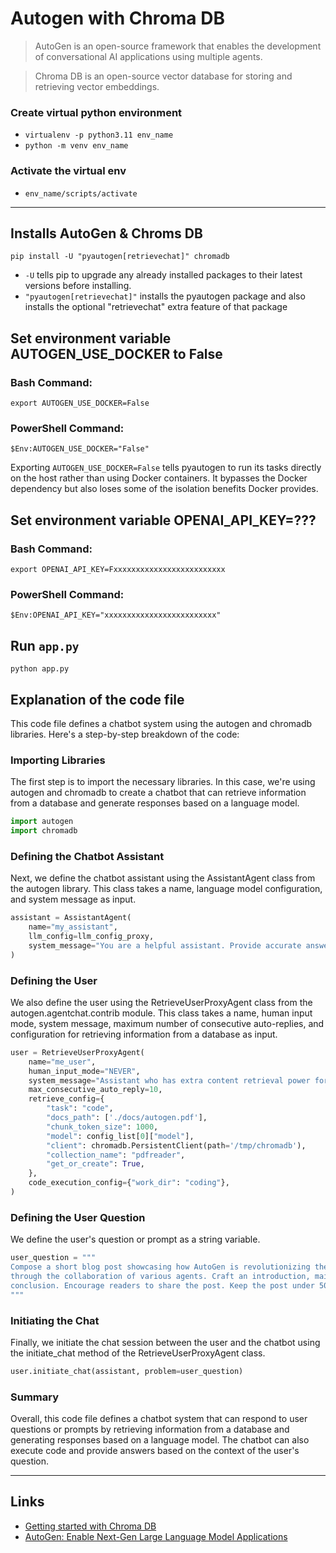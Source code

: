 # Autogen with Chroma DB

>AutoGen is an open-source framework that enables the development of conversational AI applications using multiple agents.

>Chroma DB is an open-source vector database for storing and retrieving vector embeddings.

### Create virtual python environment
- `virtualenv -p python3.11 env_name`
- `python -m venv env_name`

### Activate the virtual env
- `env_name/scripts/activate`

---
## Installs AutoGen & Chroms DB
    pip install -U "pyautogen[retrievechat]" chromadb


- `-U` tells pip to upgrade any already installed packages to their latest versions before installing.
- `"pyautogen[retrievechat]"` installs the pyautogen package and also installs the optional "retrievechat" extra feature of that package

## Set environment variable AUTOGEN_USE_DOCKER to False

### Bash Command:
    export AUTOGEN_USE_DOCKER=False


### PowerShell Command:
    $Env:AUTOGEN_USE_DOCKER="False"


Exporting `AUTOGEN_USE_DOCKER=False` tells pyautogen to run its tasks directly on the host rather than using Docker containers. It bypasses the Docker dependency but also loses some of the isolation benefits Docker provides.

## Set environment variable OPENAI_API_KEY=???

### Bash Command:
    export OPENAI_API_KEY=Fxxxxxxxxxxxxxxxxxxxxxxxxx

### PowerShell Command:
    $Env:OPENAI_API_KEY="xxxxxxxxxxxxxxxxxxxxxxxxx"


## Run `app.py`
    python app.py

## Explanation of the code file

This code file defines a chatbot system using the autogen and chromadb libraries. Here's a step-by-step breakdown of the code:

### Importing Libraries
The first step is to import the necessary libraries. In this case, we're using autogen and chromadb to create a chatbot that can retrieve information from a database and generate responses based on a language model.

```python
import autogen
import chromadb
```

### Defining the Chatbot Assistant
Next, we define the chatbot assistant using the AssistantAgent class from the autogen library. This class takes a name, language model configuration, and system message as input.

```python
assistant = AssistantAgent(
    name="my_assistant",
    llm_config=llm_config_proxy,
    system_message="You are a helpful assistant. Provide accurate answers based on the context. Respond 'Unsure about answer' if uncertain."
)
```
### Defining the User
We also define the user using the RetrieveUserProxyAgent class from the autogen.agentchat.contrib module. This class takes a name, human input mode, system message, maximum number of consecutive auto-replies, and configuration for retrieving information from a database as input.

```python
user = RetrieveUserProxyAgent(
    name="me_user",
    human_input_mode="NEVER",
    system_message="Assistant who has extra content retrieval power for solving difficult problems.",
    max_consecutive_auto_reply=10,
    retrieve_config={
        "task": "code",
        "docs_path": ['./docs/autogen.pdf'],
        "chunk_token_size": 1000,
        "model": config_list[0]["model"],
        "client": chromadb.PersistentClient(path='/tmp/chromadb'),
        "collection_name": "pdfreader",
        "get_or_create": True,
    },
    code_execution_config={"work_dir": "coding"},
)
```

### Defining the User Question
We define the user's question or prompt as a string variable.

```python
user_question = """
Compose a short blog post showcasing how AutoGen is revolutionizing the future of Generative AI 
through the collaboration of various agents. Craft an introduction, main body, and a compelling 
conclusion. Encourage readers to share the post. Keep the post under 500 words.
"""
```

### Initiating the Chat
Finally, we initiate the chat session between the user and the chatbot using the initiate_chat method of the RetrieveUserProxyAgent class.

```python
user.initiate_chat(assistant, problem=user_question)
```

### Summary
Overall, this code file defines a chatbot system that can respond to user questions or prompts by retrieving information from a database and generating responses based on a language model. The chatbot can also execute code and provide answers based on the context of the user's question.

---
## Links
- [Getting started with Chroma DB](https://docs.trychroma.com/getting-started)
- [AutoGen: Enable Next-Gen Large Language Model Applications](https://microsoft.github.io/autogen/)